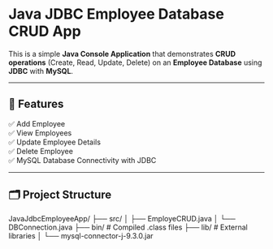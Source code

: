 # Java JDBC Employee Database CRUD App

This is a simple **Java Console Application** that demonstrates **CRUD operations** (Create, Read, Update, Delete) on an **Employee Database** using **JDBC** with **MySQL**.

---

## 📌 Features

✅ Add Employee  
✅ View Employees  
✅ Update Employee Details  
✅ Delete Employee  
✅ MySQL Database Connectivity with JDBC

---

## 🗂️ Project Structure

JavaJdbcEmployeeApp/
├── src/
│ ├── EmployeCRUD.java
│ └── DBConnection.java
├── bin/ # Compiled .class files
├── lib/ # External libraries
│ └── mysql-connector-j-9.3.0.jar



